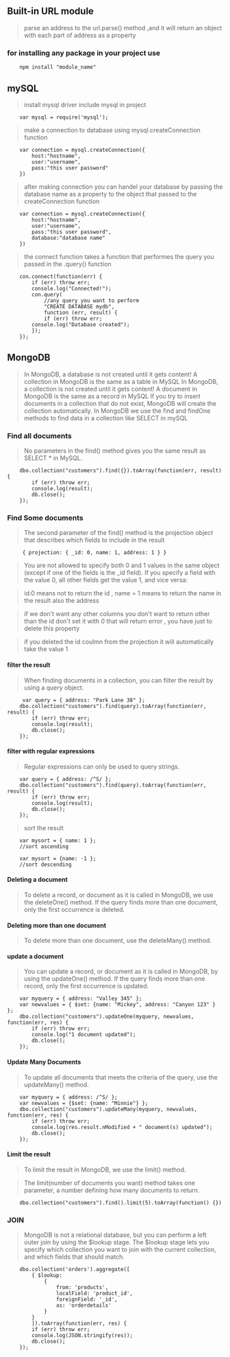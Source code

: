 ## Built-in URL module

> parse an address to the url.parse() method ,and it will return an object with each part of address as a property

### for installing any package in your project use

```
    npm install "module_name"
```

## mySQL

> install mysql driver
> include mysql in project

```
    var mysql = require('mysql');
```

> make a connection to database using mysql.createConnection function

```
    var connection = mysql.createConnection({
        host:"hostname",
        user:"username",
        pass:"this user password"
    })
```

> after making connection you can handel your database by passing the database name as a property to the object that passed to the createConnection function

```
    var connection = mysql.createConnection({
        host:"hostname",
        user:"username",
        pass:"this user password",
        database:"database name"
    })
```

> the connect function takes a function that performes the query you passed in the .query() function

```
    con.connect(function(err) {
        if (err) throw err;
        console.log("Connected!");
        con.query(
            //any query you want to perform
            "CREATE DATABASE mydb",
            function (err, result) {
            if (err) throw err;
        console.log("Database created");
        });
    });
```

## MongoDB

> In MongoDB, a database is not created until it gets content!
> A collection in MongoDB is the same as a table in MySQL
> In MongoDB, a collection is not created until it gets content!
> A document in MongoDB is the same as a record in MySQL
> If you try to insert documents in a collection that do not exist, MongoDB will create the collection automatically.
> In MongoDB we use the find and findOne methods to find data in a collection like SELECT in mySQL

### Find all documents

> No parameters in the find() method gives you the same result as SELECT \* in MySQL.

```
    dbo.collection("customers").find({}).toArray(function(err, result) {
        if (err) throw err;
        console.log(result);
        db.close();
    });
```

### Find Some documents

> The second parameter of the find() method is the projection object that describes which fields to include in the result

```
     { projection: { _id: 0, name: 1, address: 1 } }
```

> You are not allowed to specify both 0 and 1 values in the same object (except if one of the fields is the \_id field). If you specify a field with the value 0, all other fields get the value 1, and vice versa:

> id:0 means not to return the id , name = 1 means to return the name in the result also the address

> if we don't want any other columns you don't want to return other than the id don't set it with 0 that will return error , you have just to delete this property

> if you deleted the id coulmn from the projection it will automatically take the value 1

#### filter the result

> When finding documents in a collection, you can filter the result by using a query object.

```
     var query = { address: "Park Lane 38" };
    dbo.collection("customers").find(query).toArray(function(err, result) {
        if (err) throw err;
        console.log(result);
        db.close();
    });
```

#### filter with regular expressions

> Regular expressions can only be used to query strings.

```
    var query = { address: /^S/ };
    dbo.collection("customers").find(query).toArray(function(err, result) {
        if (err) throw err;
        console.log(result);
        db.close();
    });
```

> sort the result

```
    var mysort = { name: 1 };
    //sort ascending
```

```
    var mysort = {name: -1 };
    //sort descending
```

#### Deleting a document

> To delete a record, or document as it is called in MongoDB, we use the deleteOne() method.
> If the query finds more than one document, only the first occurrence is deleted.

#### Deleting more than one document

> To delete more than one document, use the deleteMany() method.

#### update a document

> You can update a record, or document as it is called in MongoDB, by using the updateOne() method.
> If the query finds more than one record, only the first occurrence is updated.

```
    var myquery = { address: "Valley 345" };
    var newvalues = { $set: {name: "Mickey", address: "Canyon 123" } };
    dbo.collection("customers").updateOne(myquery, newvalues, function(err, res) {
        if (err) throw err;
        console.log("1 document updated");
        db.close();
    });
```

#### Update Many Documents

> To update all documents that meets the criteria of the query, use the updateMany() method.

```
    var myquery = { address: /^S/ };
    var newvalues = {$set: {name: "Minnie"} };
    dbo.collection("customers").updateMany(myquery, newvalues, function(err, res) {
        if (err) throw err;
        console.log(res.result.nModified + " document(s) updated");
        db.close();
    });
```

#### Limit the result

> To limit the result in MongoDB, we use the limit() method.

> The limit(number of documents you want) method takes one parameter, a number defining how many documents to return.

```
    dbo.collection("customers").find().limit(5).toArray(function() {})
```

### JOIN

> MongoDB is not a relational database, but you can perform a left outer join by using the $lookup stage.
> The $lookup stage lets you specify which collection you want to join with the current collection, and which fields that should match.

```
    dbo.collection('orders').aggregate([
        { $lookup:
            {
                from: 'products',
                localField: 'product_id',
                foreignField: '_id',
                as: 'orderdetails'
            }
        }
        ]).toArray(function(err, res) {
        if (err) throw err;
        console.log(JSON.stringify(res));
        db.close();
    });

```
